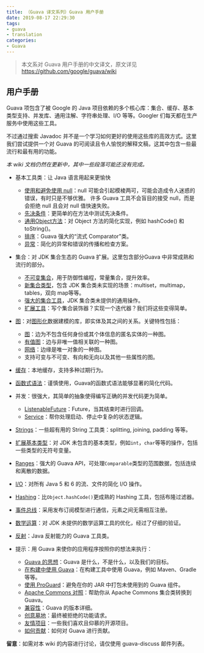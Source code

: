 ```yaml
---
title: （Guava 译文系列）Guava 用户手册
date: 2019-08-17 22:29:30
tags:
- guava
- translation
categories:
- Guava
---
```


> 本文系对 Guava 用户手册的中文译文，原文详见 https://github.com/google/guava/wiki

## 用户手册

Guava 项包含了被 Google 的 Java 项目依赖的多个核心库：集合、缓存、基本类型支持、并发库、通用注解、字符串处理、I/O 等等。Googler 们每天都在生产服务中使用这些工具。

不过通过搜索 Javadoc 并不是一个学习如何更好的使用这些库的高效方式。这里我们尝试提供一个对 Guava 的可阅读且令人愉悦的解释文稿，这其中包含一些最流行和最有用的功能。

*本 wiki 文档仍然在更新中，其中一些段落可能还没有完成。*

- 基本工具类：让 Java 语言用起来更愉快
    - [使用和避免使用 null](https://lenshood.github.io/2019/08/20/guava-using-and-avoiding-null-explained/)：null 可能会引起模棱两可，可能会造成令人迷惑的错误，有时只是不够优雅。 许多 Guava 工具不会盲目的接受 null，而是会拒绝 null 且会对 null 值快速失败。
    - [先决条件](https://lenshood.github.io/2019/09/02/guava-precondition/)：更简单的在方法中测试先决条件。
    - [通用Object方法](https://lenshood.github.io/2019/09/04/guava-common-object-method/)：对 Object 方法的简化实现，例如 hashCode() 和 toString()。
    - [排序](https://lenshood.github.io/2019/09/05/guava-ordering/)：Guava 强大的“流式 Comparator”类。
    - [异常](https://lenshood.github.io/2019/09/19/guava-throwables/)：简化的异常和错误的传播和检查方案。

- 集合：对 JDK 集合生态的 Guava 扩展。这里包含部分Guava 中非常成熟和流行的部分。
    - [不可变集合](https://lenshood.github.io/2019/09/25/guava-immutable-collections/)，用于防御性编程，常量集合，提升效率。
    - [新集合类型](https://github.com/google/guava/wiki/NewCollectionTypesExplained)，包含 JDK 集合类未实现的场景：multiset，multimap，tables，双向 map等等。
    - [强大的集合工具](https://github.com/google/guava/wiki/CollectionUtilitiesExplained)，JDK 集合类未提供的通用操作。
    - [扩展工具](https://github.com/google/guava/wiki/CollectionHelpersExplained)：写个集合装饰器？实现一个迭代器？我们将这些变得简单。

- [图](https://github.com/google/guava/wiki/GraphsExplained)：对[图形化](https://en.wikipedia.org/wiki/Graph_(discrete_mathematics))数据建模的库，即实体及其之间的关系。关键特性包括：
	- [图](https://github.com/google/guava/wiki/GraphsExplained#graph)：边为不包含任何身份或其个体信息的匿名实体的一种图。
	- [有值图](https://github.com/google/guava/wiki/GraphsExplained#valuegraph)：边与非唯一值相关联的一种图。
	- [网络](https://github.com/google/guava/wiki/GraphsExplained#network)：边缘是唯一对象的一种图。
	- 支持可变与不可变、有向和无向以及其他一些属性的图。

- [缓存](https://github.com/google/guava/wiki/CachesExplained)：本地缓存，支持多种过期行为。
- [函数式语法](https://github.com/google/guava/wiki/FunctionalExplained)：谨慎使用，Guava的函数式语法能够显著的简化代码。
- 并发：很强大，其简单的抽象使得编写正确的并发代码更为简单。
	- [ListenableFuture](https://github.com/google/guava/wiki/ListenableFutureExplained)：Future，当其结束时进行回调。
	- [Service](https://github.com/google/guava/wiki/ServiceExplained)：帮你处理启动、停止中复杂的状态逻辑。

- [Strings](https://github.com/google/guava/wiki/StringsExplained)：一些超有用的 String 工具类：splitting, joining, padding 等等。

- [扩展基本类型](https://github.com/google/guava/wiki/PrimitivesExplained)：对 JDK 未包含的基本类型，例如`int`，`char`等等的操作，包括一些类型的无符号变量。

- [Ranges](https://github.com/google/guava/wiki/RangesExplained)：强大的 Guava API，可处理`Comparable`类型的范围数据，包括连续和离散的数据。

- [I/O](https://github.com/google/guava/wiki/IOExplained)：对所有 Java 5 和 6 的流、文件的简化 I/O 操作。

- [Hashing](https://github.com/google/guava/wiki/HashingExplained)：比`Object.hashCode()`更成熟的 Hashing 工具，包括布隆过滤器。

- [事件总线](https://github.com/google/guava/wiki/EventBusExplained)：采用发布订阅模型进行通信，元素之间无需相互注册。

- [数学运算](https://github.com/google/guava/wiki/MathExplained)：对 JDK 未提供的数学运算工具的优化，经过了仔细的验证。

- [反射](https://github.com/google/guava/wiki/ReflectionExplained)：Java 反射能力的 Guava 工具类。

- 提示：用 Guava 来使你的应用程序按照你的想法来执行：
	- [Guava 的思想](https://github.com/google/guava/wiki/PhilosophyExplained)：Guava 是什么，不是什么，以及我们的目标。
	- [在构建中使用 Guava](https://github.com/google/guava/wiki/UseGuavaInYourBuild)：在构建工具中使用 Guava，例如 Maven、Gradle 等等。
	- [使用 ProGuard](https://github.com/google/guava/wiki/UsingProGuardWithGuava)：避免在你的 JAR 中打包未使用到的 Guava 组件。
	- [Apache Commons 对照](https://github.com/google/guava/wiki/ApacheCommonCollectionsEquivalents)：帮助你从 Apache Commons 集合类转换到 Guava。
	- [兼容性](https://github.com/google/guava/wiki/Compatibility)：Guava 的版本详细。
	- [创意墓地](https://github.com/google/guava/wiki/IdeaGraveyard)：最终被拒绝的功能请求。
	- [友情项目](https://github.com/google/guava/wiki/FriendsOfGuava)：一些我们喜欢且仰慕的开源项目。
	- [如何贡献](https://github.com/google/guava/wiki/HowToContribute)：如何对 Guava 进行贡献。

**留意**：如需对本 wiki 的内容进行讨论，请仅使用 guava-discuss 邮件列表。




